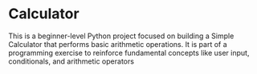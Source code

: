 # Calculator
This is a beginner-level Python project focused on building a Simple Calculator that performs basic arithmetic operations. It is part of a programming exercise to reinforce fundamental concepts like user input, conditionals, and arithmetic operators
